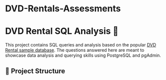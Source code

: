 # DVD-Rentals-Assessments
# DVD Rental SQL Analysis 📀

This project contains SQL queries and analysis based on the popular [DVD Rental sample database](https://www.postgresqltutorial.com/postgresql-sample-database/). The questions answered here are meant to showcase data analysis and querying skills using PostgreSQL and pgAdmin.

## 📁 Project Structure

